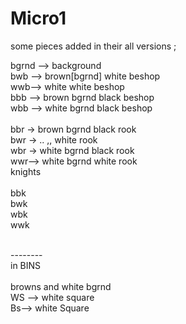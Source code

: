 # Micro1
some pieces added in their all versions ; 

bgrnd --> background <br />
bwb --> brown[bgrnd] white beshop <br />
wwb--> white white beshop <br /> 
bbb --> brown bgrnd black beshop <br />
wbb --> white bgrnd black beshop <br />
 <br />
bbr -> brown bgrnd black rook  <br />
bwr ->  ..   ,,    white rook  <br />
wbr -> white bgrnd black rook <br />
wwr--> white bgrnd white rook <br />
knights <br />
<br />
bbk  <br />
bwk <br />
wbk <br />
wwk <br /> 

<br />
--------
<br />
in BINS <br />
<br />
browns and white bgrnd  <br />
WS --> white square <br />
Bs--> white Square <br />

